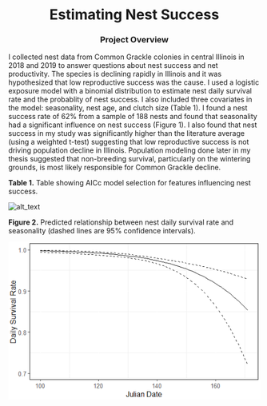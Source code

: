 # <div align="center">Estimating Nest Success</div>

### <div align="center">Project Overview</div>
I collected nest data from Common Grackle colonies in central Illinois in 2018 and 2019 to answer questions about nest success and net productivity. The species is declining rapidly in Illinois and it was hypothesized that low reproductive success was the cause. I used a logistic exposure model with a binomial distribution to estimate nest daily survival rate and the probablity of nest success. I also included three covariates in the model: seasonality, nest age, and clutch size (Table 1). I found a nest success rate of 62% from a sample of 188 nests and found that seasonality had a significant influence on nest success (Figure 1). I also found that nest success in my study was significantly higher than the literature average (using a weighted t-test) suggesting that low reproductive success is not driving population decline in Illinois. Population modeling done later in my thesis suggested that non-breeding survival, particularly on the wintering grounds, is most likely responsible for Common Grackle decline.<br/>

**Table 1.** Table showing AICc model selection for features influencing nest success.<br>

![alt_text](https://github.com/nphorsley59/Nest_Success/blob/master/AICc%20Table.png "AICc Model Selection")

**Figure 2.** Predicted relationship between nest daily survival rate and seasonality (dashed lines are 95% confidence intervals).<br/>

![alt_text](https://github.com/nphorsley59/Modeling_Nest_Success/blob/master/DSR_over_season.png "DSR vs Seasonality")
